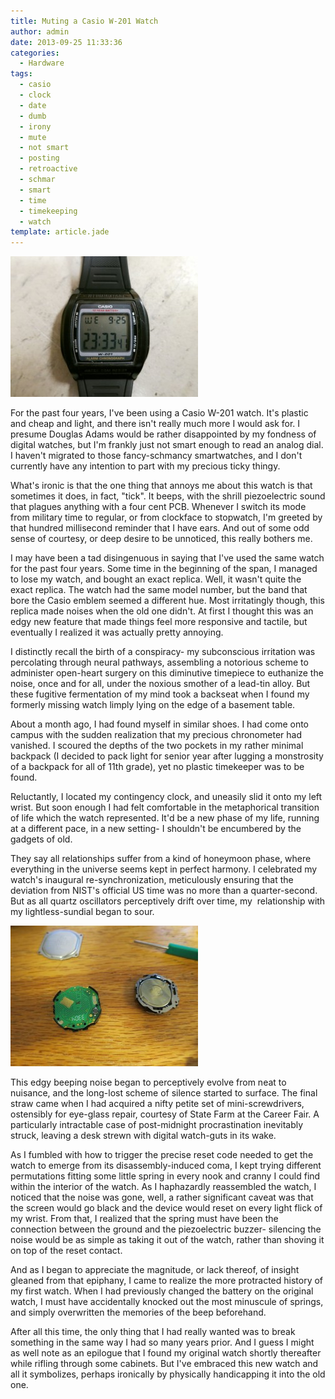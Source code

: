 ```yaml
---
title: Muting a Casio W-201 Watch
author: admin
date: 2013-09-25 11:33:36
categories:
  - Hardware
tags: 
  - casio
  - clock
  - date
  - dumb
  - irony
  - mute
  - not smart
  - posting
  - retroactive
  - schmar
  - smart
  - time
  - timekeeping
  - watch
template: article.jade
---
```


[![IMG_2599](IMG_2599-300x225.jpg)](IMG_2599.jpg)

For the past four years, I've been using a Casio W-201 watch. It's plastic and cheap and light, and there isn't really much more I would ask for. I presume Douglas Adams would be rather disappointed by my fondness of digital watches, but I'm frankly just not smart enough to read an analog dial. I haven't migrated to those fancy-schmancy smartwatches, and I don't currently have any intention to part with my precious ticky thingy.

What's ironic is that the one thing that annoys me about this watch is that sometimes it does, in fact, "tick". It beeps, with the shrill piezoelectric sound that plagues anything with a four cent PCB. Whenever I switch its mode from military time to regular, or from clockface to stopwatch, I'm greeted by that hundred millisecond reminder that I have ears. And out of some odd sense of courtesy, or deep desire to be unnoticed, this really bothers me.

I may have been a tad disingenuous in saying that I've used the same watch for the past four years. Some time in the beginning of the span, I managed to lose my watch, and bought an exact replica. Well, it wasn't quite the exact replica. The watch had the same model number, but the band that bore the Casio emblem seemed a different hue. Most irritatingly though, this replica made noises when the old one didn't. At first I thought this was an edgy new feature that made things feel more responsive and tactile, but eventually I realized it was actually pretty annoying.

I distinctly recall the birth of a conspiracy- my subconscious irritation was percolating through neural pathways, assembling a notorious scheme to administer open-heart surgery on this diminutive timepiece to euthanize the noise, once and for all, under the noxious smother of a lead-tin alloy. But these fugitive fermentation of my mind took a backseat when I found my formerly missing watch limply lying on the edge of a basement table.

About a month ago, I had found myself in similar shoes. I had come onto campus with the sudden realization that my precious chronometer had vanished. I scoured the depths of the two pockets in my rather minimal backpack (I decided to pack light for senior year after lugging a monstrosity of a backpack for all of 11th grade), yet no plastic timekeeper was to be found.

Reluctantly, I located my contingency clock, and uneasily slid it onto my left wrist. But soon enough I had felt comfortable in the metaphorical transition of life which the watch represented. It'd be a new phase of my life, running at a different pace, in a new setting- I shouldn't be encumbered by the gadgets of old.

They say all relationships suffer from a kind of honeymoon phase, where everything in the universe seems kept in perfect harmony. I celebrated my watch's inaugural re-synchronization, meticulously ensuring that the deviation from NIST's official US time was no more than a quarter-second. But as all quartz oscillators perceptively drift over time, my  relationship with my lightless-sundial began to sour.

[![IMG_2552](IMG_2552-300x225.jpg)](IMG_2552.jpg)

This edgy beeping noise began to perceptively evolve from neat to nuisance, and the long-lost scheme of silence started to surface. The final straw came when I had acquired a nifty petite set of mini-screwdrivers, ostensibly for eye-glass repair, courtesy of State Farm at the Career Fair. A particularly intractable case of post-midnight procrastination inevitably struck, leaving a desk strewn with digital watch-guts in its wake.

As I fumbled with how to trigger the precise reset code needed to get the watch to emerge from its disassembly-induced coma, I kept trying different permutations fitting some little spring in every nook and cranny I could find within the interior of the watch. As I haphazardly reassembled the watch, I noticed that the noise was gone, well, a rather significant caveat was that the screen would go black and the device would reset on every light flick of my wrist. From that, I realized that the spring must have been the connection between the ground and the piezoelectric buzzer- silencing the noise would be as simple as taking it out of the watch, rather than shoving it on top of the reset contact.

And as I began to appreciate the magnitude, or lack thereof, of insight gleaned from that epiphany, I came to realize the more protracted history of my first watch. When I had previously changed the battery on the original watch, I must have accidentally knocked out the most minuscule of springs, and simply overwritten the memories of the beep beforehand.

After all this time, the only thing that I had really wanted was to break something in the same way I had so many years prior. And I guess I might as well note as an epilogue that I found my original watch shortly thereafter while rifling through some cabinets. But I've embraced this new watch and all it symbolizes, perhaps ironically by physically handicapping it into the old one.
